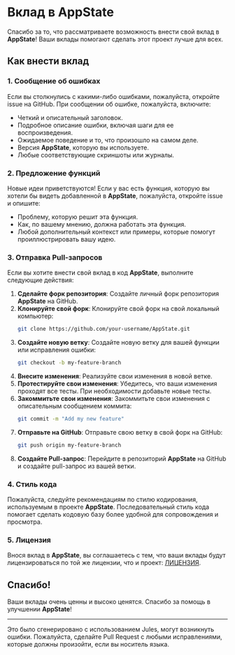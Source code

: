 # Вклад в AppState

Спасибо за то, что рассматриваете возможность внести свой вклад в **AppState**! Ваши вклады помогают сделать этот проект лучше для всех.

## Как внести вклад

### 1. Сообщение об ошибках

Если вы столкнулись с какими-либо ошибками, пожалуйста, откройте issue на GitHub. При сообщении об ошибке, пожалуйста, включите:

- Четкий и описательный заголовок.
- Подробное описание ошибки, включая шаги для ее воспроизведения.
- Ожидаемое поведение и то, что произошло на самом деле.
- Версия **AppState**, которую вы используете.
- Любые соответствующие скриншоты или журналы.

### 2. Предложение функций

Новые идеи приветствуются! Если у вас есть функция, которую вы хотели бы видеть добавленной в **AppState**, пожалуйста, откройте issue и опишите:

- Проблему, которую решит эта функция.
- Как, по вашему мнению, должна работать эта функция.
- Любой дополнительный контекст или примеры, которые помогут проиллюстрировать вашу идею.

### 3. Отправка Pull-запросов

Если вы хотите внести свой вклад в код **AppState**, выполните следующие действия:

1. **Сделайте форк репозитория**: Создайте личный форк репозитория **AppState** на GitHub.
2. **Клонируйте свой форк**: Клонируйте свой форк на свой локальный компьютер:
   ```bash
   git clone https://github.com/your-username/AppState.git
   ```
3. **Создайте новую ветку**: Создайте новую ветку для вашей функции или исправления ошибки:
   ```bash
   git checkout -b my-feature-branch
   ```
4. **Внесите изменения**: Реализуйте свои изменения в новой ветке.
5. **Протестируйте свои изменения**: Убедитесь, что ваши изменения проходят все тесты. При необходимости добавьте новые тесты.
6. **Закоммитьте свои изменения**: Закоммитьте свои изменения с описательным сообщением коммита:
   ```bash
   git commit -m "Add my new feature"
   ```
7. **Отправьте на GitHub**: Отправьте свою ветку в свой форк на GitHub:
   ```bash
   git push origin my-feature-branch
   ```
8. **Создайте Pull-запрос**: Перейдите в репозиторий **AppState** на GitHub и создайте pull-запрос из вашей ветки.

### 4. Стиль кода

Пожалуйста, следуйте рекомендациям по стилю кодирования, используемым в проекте **AppState**. Последовательный стиль кода помогает сделать кодовую базу более удобной для сопровождения и просмотра.

### 5. Лицензия

Внося вклад в **AppState**, вы соглашаетесь с тем, что ваши вклады будут лицензироваться по той же лицензии, что и проект: [ЛИЦЕНЗИЯ](https://github.com/0xLeif/AppState/blob/main/LICENSE).

## Спасибо!

Ваши вклады очень ценны и высоко ценятся. Спасибо за помощь в улучшении **AppState**!

---
Это было сгенерировано с использованием Jules, могут возникнуть ошибки. Пожалуйста, сделайте Pull Request с любыми исправлениями, которые должны произойти, если вы носитель языка.
